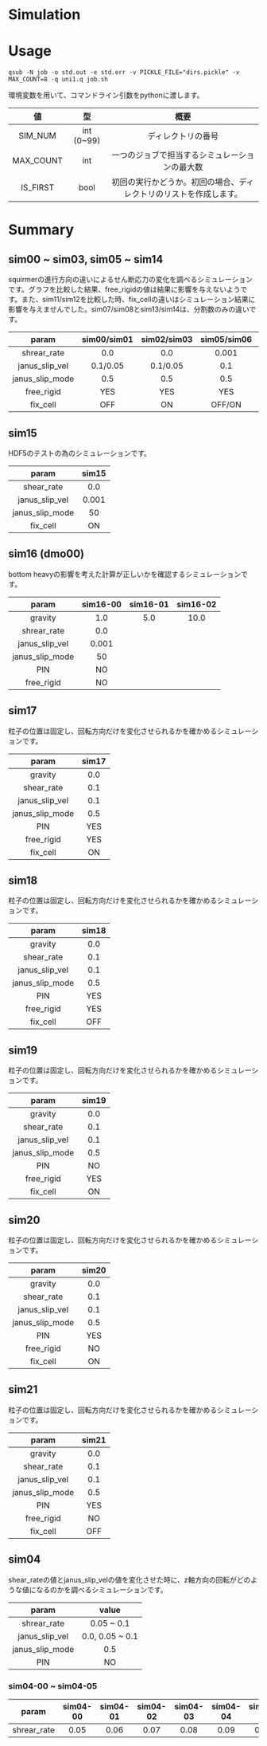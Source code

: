# Simulation

# Usage
```
qsub -N job -o std.out -e std.err -v PICKLE_FILE="dirs.pickle" -v MAX_COUNT=8 -q uni1.q job.sh
```
環境変数を用いて、コマンドライン引数をpythonに渡します。

|値|型|概要|
|:-:|:-:|:-:|
|SIM_NUM|int (0~99)|ディレクトリの番号|
|MAX_COUNT|int|一つのジョブで担当するシミュレーションの最大数|
|IS_FIRST|bool|初回の実行かどうか。初回の場合、ディレクトリのリストを作成します。|

# Summary
## sim00 ~ sim03, sim05 ~ sim14
squirmerの進行方向の違いによるせん断応力の変化を調べるシミュレーションです。グラフを比較した結果、free_rigidの値は結果に影響を与えないようです。また、sim11/sim12を比較した時、fix_cellの違いはシミュレーション結果に影響を与えませんでした。sim07/sim08とsim13/sim14は、分割数のみの違いです。

|param          |sim00/sim01|sim02/sim03|sim05/sim06|sim07/sim08|sim09/sim10|sim11/sim12|sim13/sim14|
|:-:            |        :-:|        :-:|        :-:|        :-:|        :-:|        :-:|        :-:|
|shrear_rate    |        0.0|        0.0|      0.001|        0.0|        0.0|        0.0|        0.0|
|janus_slip_vel |   0.1/0.05|   0.1/0.05|        0.1|   0.1/0.05|   0.1/0.05|      0.001|   0.1/0.05|
|janus_slip_mode|        0.5|        0.5|        0.5|        0.5|        0.5|         50|        0.5|
|free_rigid     |        YES|        YES|        YES|         NO|         NO|         NO|         NO|
|fix_cell       |        OFF|         ON|     OFF/ON|         ON|        OFF|     OFF/ON|         ON|

## sim15
HDF5のテストの為のシミュレーションです。

|param          |sim15|
|:-:            |  :-:|
|shear_rate     |  0.0|
|janus_slip_vel |0.001|
|janus_slip_mode|   50|
|fix_cell       |   ON|

## sim16 (dmo00)
bottom heavyの影響を考えた計算が正しいかを確認するシミュレーションです。

|param          |sim16-00|sim16-01|sim16-02|
|:-:            |     :-:|     :-:|     :-:|
|gravity        |     1.0|     5.0|    10.0|
|shrear_rate    |     0.0|
|janus_slip_vel |   0.001|
|janus_slip_mode|      50|
|PIN            |      NO|
|free_rigid     |      NO|

## sim17
粒子の位置は固定し、回転方向だけを変化させられるかを確かめるシミュレーションです。

|param          |sim17|
|:-:            |  :-:|
|gravity        |  0.0|
|shear_rate     |  0.1|
|janus_slip_vel |  0.1|
|janus_slip_mode|  0.5|
|PIN            |  YES|
|free_rigid     |  YES|
|fix_cell       |   ON|

## sim18
粒子の位置は固定し、回転方向だけを変化させられるかを確かめるシミュレーションです。

|param          |sim18|
|:-:            |  :-:|
|gravity        |  0.0|
|shear_rate     |  0.1|
|janus_slip_vel |  0.1|
|janus_slip_mode|  0.5|
|PIN            |  YES|
|free_rigid     |  YES|
|fix_cell       |  OFF|

## sim19
粒子の位置は固定し、回転方向だけを変化させられるかを確かめるシミュレーションです。

|param          |sim19|
|:-:            |  :-:|
|gravity        |  0.0|
|shear_rate     |  0.1|
|janus_slip_vel |  0.1|
|janus_slip_mode|  0.5|
|PIN            |   NO|
|free_rigid     |  YES|
|fix_cell       |   ON|

 ## sim20
粒子の位置は固定し、回転方向だけを変化させられるかを確かめるシミュレーションです。

|param          |sim20|
|:-:            |  :-:|
|gravity        |  0.0|
|shear_rate     |  0.1|
|janus_slip_vel |  0.1|
|janus_slip_mode|  0.5|
|PIN            |  YES|
|free_rigid     |   NO|
|fix_cell       |   ON|

 ## sim21
粒子の位置は固定し、回転方向だけを変化させられるかを確かめるシミュレーションです。

|param          |sim21|
|:-:            |  :-:|
|gravity        |  0.0|
|shear_rate     |  0.1|
|janus_slip_vel |  0.1|
|janus_slip_mode|  0.5|
|PIN            |  YES|
|free_rigid     |   NO|
|fix_cell       |  OFF|

## sim04
shear_rateの値とjanus_slip_velの値を変化させた時に、z軸方向の回転がどのような値になるのかを調べるシミュレーションです。

|param          |          value|
|:-:            |            :-:|
|shrear_rate    |     0.05 ~ 0.1|
|janus_slip_vel |0.0, 0.05 ~ 0.1|
|janus_slip_mode|            0.5|
|PIN            |             NO|

### sim04-00 ~ sim04-05
|param         |       sim04-00|       sim04-01|       sim04-02|       sim04-03|       sim04-04|       sim04-05|
|:-:           |            :-:|            :-:|            :-:|            :-:|            :-:|            :-:|
|shrear_rate   |           0.05|           0.06|           0.07|           0.08|           0.09|           0.10|
